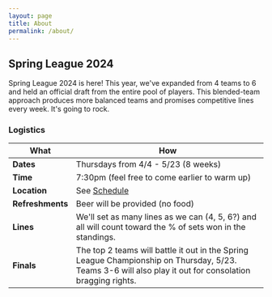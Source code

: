 ```yaml
---
layout: page
title: About
permalink: /about/
---
```


## Spring League 2024

Spring League 2024 is here! This year, we've expanded from 4 teams to 6 and held an official draft from the entire pool of players. This blended-team approach produces more balanced teams and promises competitive lines every week. It's going to rock.

### Logistics

| What      | How |
| ----------- | ----------- |
| **Dates**      | Thursdays from 4/4 - 5/23 (8 weeks)       |
| **Time**   | 7:30pm (feel free to come earlier to warm up)       |
| **Location**   | See [Schedule](/schedule/)        |
| **Refreshments**   | Beer will be provided (no food)        |
| **Lines**   | We'll set as many lines as we can (4, 5, 6?) and all will count toward the % of sets won in the standings.        |
| **Finals** | The top 2 teams will battle it out in the Spring League Championship on Thursday, 5/23. Teams 3-6 will also play it out for consolation bragging rights. |
